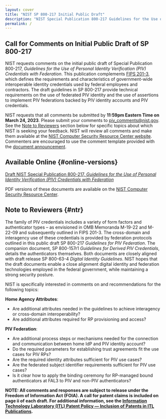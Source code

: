 ```yaml
---
layout: cover
title: "NIST SP 800-217 Initial Public Draft"
description: "NIST Special Publication 800-217 Guidelines for the Use of Personal Identity Verification (PIV) Credentials with Federation"
permalink: /
---
```


## Call for Comments on Initial Public Draft of SP 800-217

NIST requests comments on the initial public draft of Special Publication 800-217, *Guidelines for the Use of Personal Identity Verification (PIV) Credentials with Federation*.  This publication complements [FIPS 201-3](https://pages.nist.gov/FIPS201/), which defines the requirements and characteristics of government-wide interoperable identity credentials used by federal employees and contractors. The draft guidelines in SP 800-217 provide technical requirements on the use of federated PIV identity and the use of assertions to implement PIV federations backed by PIV identity accounts and PIV credentials.

NIST requests that all comments be submitted by __11:59pm Eastern Time on March 24, 2023__. Please submit your comments to <piv_comments@nist.gov>. See the [Note to Reviewers](#ntr) section below for specific topics about which NIST is seeking your feedback. NIST will review all comments and make them available at the [NIST Computer Security Resource Center website](https://csrc.nist.gov/publications/detail/sp/800-217/draft). Commenters are encouraged to use the comment template provided with the [document announcement](https://csrc.nist.gov/publications/detail/sp/800-217/draft).

## Available Online {#online-versions}

[Draft NIST Special Publication 800-217, *Guidelines for the Use of Personal Identity Verification (PIV) Credentials with Federation*](_sp800-217/abstract.md)


PDF versions of these documents are available on the [NIST Computer Security Resource Center](https://csrc.nist.gov/publications/detail/sp/800-217/draft).

## Note to Reviewers {#ntr}
The family of PIV credentials includes a variety of form factors and authenticator types – as envisioned in OMB Memoranda M-19-22 and M-22-09 and subsequently outlined in FIPS 201-3. The cross-domain and interagency use of these credentials is provided by federation protocols outlined in this public draft SP 800-217 _Guidelines for PIV Federation_. The companion document, SP 800-157r1 _Guidelines for Derived PIV Credentials_, details the authenticators themselves. Both documents are closely aligned with draft release SP 800-63-4 _Digital Identity Guidelines_. NIST hopes that the draft documents enable a close alignment digital identity and federation technologies employed in the federal government, while maintaining a strong security posture.

NIST is specifically interested in comments on and recommendations for the following topics:

**Home Agency Attributes**:

- Are additional attributes needed in the guidelines to achieve interagency or cross-domain interoperability?
- Are additional attributes required for RP provisioning and access?

**PIV Federation**:

- Are additional process steps or mechanisms needed for the connection and communication between home IdP and PIV identity account?
- Do the required parameters for establishing trust agreements fit the use cases for PIV RPs?
- Are the required identity attributes sufficient for PIV use cases? 
- Are the federated subject identifier requirements sufficient for PIV use cases?
- Is it clear how to apply the binding ceremony for RP-managed bound authenticators at FAL3 to PIV and non-PIV authenticators?

**NOTE: All comments and responses are subject to release under the Freedom of Information Act (FOIA).  A call for patent claims is included on page ii of each draft. For additional information, see the [Information Technology Laboratory (ITL) Patent Policy &mdash; Inclusion of Patents in ITL Publications](https://www.nist.gov/itl/publications-0/itl-patent-policy-inclusion-patents-itl-publications).**